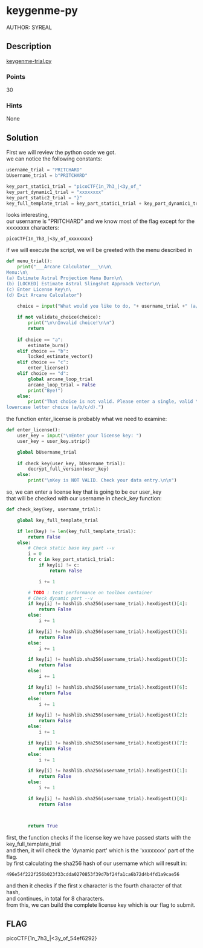# keygenme-py
AUTHOR: SYREAL
## Description
[keygenme-trial.py](keygenme-trial.py)
### Points
30
### Hints
None
## Solution
First we will review the python code we got. <br>
we can notice the following constants: <br> 
```python
username_trial = "PRITCHARD"
bUsername_trial = b"PRITCHARD"

key_part_static1_trial = "picoCTF{1n_7h3_|<3y_of_"
key_part_dynamic1_trial = "xxxxxxxx"
key_part_static2_trial = "}"
key_full_template_trial = key_part_static1_trial + key_part_dynamic1_trial + key_part_static2_trial
```
looks interesting, <br>
our username is "PRITCHARD" and we know most of the flag except for the xxxxxxxx characters:
```
picoCTF{1n_7h3_|<3y_of_xxxxxxxx}
```
if we will execute the script, we will be greeted with the menu described in
```python
def menu_trial():
    print("___Arcane Calculator___\n\n\
Menu:\n\
(a) Estimate Astral Projection Mana Burn\n\
(b) [LOCKED] Estimate Astral Slingshot Approach Vector\n\
(c) Enter License Key\n\
(d) Exit Arcane Calculator")

    choice = input("What would you like to do, "+ username_trial +" (a/b/c/d)? ")
    
    if not validate_choice(choice):
        print("\n\nInvalid choice!\n\n")
        return
    
    if choice == "a":
        estimate_burn()
    elif choice == "b":
        locked_estimate_vector()
    elif choice == "c":
        enter_license()
    elif choice == "d":
        global arcane_loop_trial
        arcane_loop_trial = False
        print("Bye!")
    else:
        print("That choice is not valid. Please enter a single, valid \
lowercase letter choice (a/b/c/d).")
```
the function enter_license is probably what we need to examine:
```python
def enter_license():
    user_key = input("\nEnter your license key: ")
    user_key = user_key.strip()

    global bUsername_trial
    
    if check_key(user_key, bUsername_trial):
        decrypt_full_version(user_key)
    else:
        print("\nKey is NOT VALID. Check your data entry.\n\n")
```
so, we can enter a license key that is going to be our user_key <br>
that will be checked with  our username in check_key function:
```python
def check_key(key, username_trial):

    global key_full_template_trial

    if len(key) != len(key_full_template_trial):
        return False
    else:
        # Check static base key part --v
        i = 0
        for c in key_part_static1_trial:
            if key[i] != c:
                return False

            i += 1

        # TODO : test performance on toolbox container
        # Check dynamic part --v
        if key[i] != hashlib.sha256(username_trial).hexdigest()[4]:
            return False
        else:
            i += 1

        if key[i] != hashlib.sha256(username_trial).hexdigest()[5]:
            return False
        else:
            i += 1

        if key[i] != hashlib.sha256(username_trial).hexdigest()[3]:
            return False
        else:
            i += 1

        if key[i] != hashlib.sha256(username_trial).hexdigest()[6]:
            return False
        else:
            i += 1

        if key[i] != hashlib.sha256(username_trial).hexdigest()[2]:
            return False
        else:
            i += 1

        if key[i] != hashlib.sha256(username_trial).hexdigest()[7]:
            return False
        else:
            i += 1

        if key[i] != hashlib.sha256(username_trial).hexdigest()[1]:
            return False
        else:
            i += 1

        if key[i] != hashlib.sha256(username_trial).hexdigest()[8]:
            return False



        return True
```
first, the function checks if the license key we have passed starts with the key_full_template_trial <br>
and then, it will check the 'dynamic part' which is the 'xxxxxxxx' part of the flag. <br>
by first calculating the sha256 hash of our username which will result in:
```
496e54f222f256b023f33cdda0270853f39d7bf24fa1ca6b72d4b4fd1a9cae56
```
and then it checks if the first x character is the fourth character of that hash, <br>
and continues, in total for 8 characters. <br>
from this, we can build the complete license key which is our flag to submit.
## FLAG
picoCTF{1n_7h3_|<3y_of_54ef6292}
